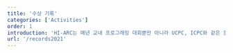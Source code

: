 ```yaml
---
title: '수상 기록'
categories: ['Activities']
order: 1
introduction: 'HI-ARC는 매년 교내 프로그래밍 대회뿐만 아니라 UCPC, ICPC와 같은 프로그래밍 대회에도 꾸준히 참가하여 좋은 성적을 내고 있습니다.'
url: '/records2021'
---
```

